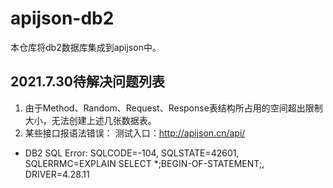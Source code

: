# apijson-db2

本仓库将db2数据库集成到apijson中。

## 2021.7.30待解决问题列表

1. 由于Method、Random、Request、Response表结构所占用的空间超出限制大小，无法创建上述几张数据表。
2. 某些接口报语法错误： 测试入口：http://apijson.cn/api/
  - DB2 SQL Error: SQLCODE=-104, SQLSTATE=42601, SQLERRMC=EXPLAIN SELECT *;BEGIN-OF-STATEMENT;<delete>, DRIVER=4.28.11
